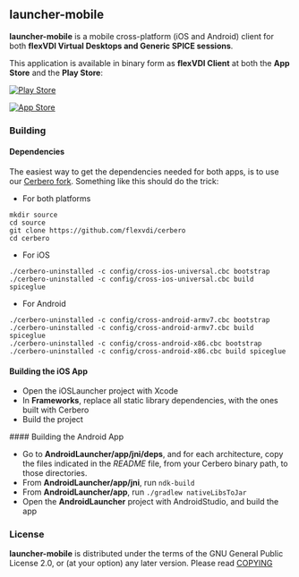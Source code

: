 ## launcher-mobile

**launcher-mobile** is a mobile cross-platform (iOS and Android) client for both **flexVDI Virtual Desktops and Generic SPICE sessions**.

This application is available in binary form as **flexVDI Client** at both the **App Store** and the **Play Store**:

[![Play Store](https://depot.flexvdi.com/sources/badge_google_play.png)](https://play.google.com/store/apps/details?id=com.flexvdi.androidlauncher)

[![App Store](http://depot.flexvdi.com/sources/Download_on_the_App_Store_Badge_US-UK_135x40.svg)](https://itunes.apple.com/us/app/flexvdi-client/id1051361263?mt=8)

### Building

#### Dependencies

The easiest way to get the dependencies needed for both apps, is to use our [Cerbero fork](https://github.com/flexVDI/cerbero). Something like this should do the trick:

 * For both platforms
```shell
mkdir source
cd source
git clone https://github.com/flexvdi/cerbero
cd cerbero
```

 * For iOS
```shell
./cerbero-uninstalled -c config/cross-ios-universal.cbc bootstrap
./cerbero-uninstalled -c config/cross-ios-universal.cbc build spiceglue
```

 * For Android
```
./cerbero-uninstalled -c config/cross-android-armv7.cbc bootstrap
./cerbero-uninstalled -c config/cross-android-armv7.cbc build spiceglue
./cerbero-uninstalled -c config/cross-android-x86.cbc bootstrap
./cerbero-uninstalled -c config/cross-android-x86.cbc build spiceglue
```

#### Building the iOS App

 * Open the iOSLauncher project with Xcode
 * In **Frameworks**, replace all static library dependencies, with the ones built with Cerbero
 * Build the project


#### Building the Android App

 * Go to **AndroidLauncher/app/jni/deps**, and for each architecture, copy the files indicated in the *README* file, from your Cerbero binary path, to those directories.
 * From **AndroidLauncher/app/jni**, run `ndk-build`
 * From **AndroidLauncher/app**, run `./gradlew nativeLibsToJar`
 * Open the **AndroidLauncher** project with AndroidStudio, and build the app
 
### License

**launcher-mobile** is distributed under the terms of the GNU General Public License 2.0, or (at your option) any later version. Please read [COPYING](https://github.com/flexVDI/launcher-mobile/blob/master/COPYING)

